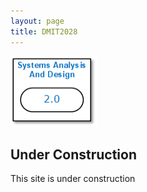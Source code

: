 ```yaml
---
layout: page
title: DMIT2028
---
```

![dmit2028-icon.png](dmit2028-icon.png)
## Under Construction
This site is under construction